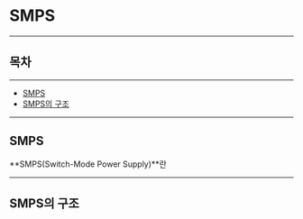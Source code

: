 SMPS
=

---

## 목차

---

- [SMPS](#smps)
- [SMPS의 구조](#smps의-구조)

---

<h2 id="smps">SMPS</h2>

**SMPS(Switch-Mode Power Supply)**란 

---

## SMPS의 구조
